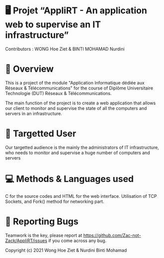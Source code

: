 # :desktop_computer: Projet “AppliRT - An application web to supervise an IT infrastructure”

Contributors : WONG Hoe Ziet & BINTI MOHAMAD Nurdini

# :open_book: Overview
This is a project of the module "Application Informatique dédiée aux Réseaux & Télécommunications" for the course of Diplôme Universitaire Technologie (DUT) Réseaux & Télécommunications.

The main function of the project is to create a web application that allows our client to monitor and supervise the state of all the computers and servers in an infrastructure.

# :adult: Targetted User
Our targetted audience is the mainly the administrators of IT infrastructure, who needs to monitor and supervise a huge number of computers and servers

# :computer: Methods & Languages used
C for the source codes and HTML for the web interface. Utilisation of TCP Sockets, and Fork() method for networking part.

# :lady_beetle: Reporting Bugs

Teamwork is the key, please report at https://github.com/Zac-not-Zack/AppliRT/issues if you come across any bug.


Copyright (c) 2021 Wong Hoe Ziet & Nurdini Binti Mohamad

